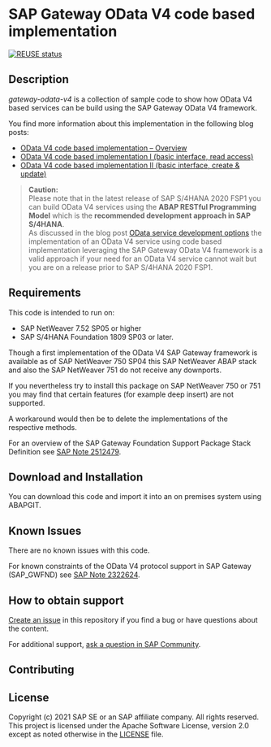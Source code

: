 # SAP Gateway OData V4 code based implementation
[![REUSE status](https://api.reuse.software/badge/github.com/SAP-samples/gateway-odata-v4)](https://api.reuse.software/info/github.com/SAP-samples/gateway-odata-v4)
## Description
*gateway-odata-v4* is a collection of sample code to show how OData V4 based services can be build using the SAP Gateway OData V4 framework.  

You find more information about this implementation in the following blog posts:
- [OData V4 code based implementation – Overview](https://blogs.sap.com/2017/12/12/odata-v4-code-based-implementation-overview/)
- [OData V4 code based implementation I (basic interface, read access)](https://blogs.sap.com/2017/12/12/odata-v4-code-based-implementation-i-basic-interface-read-access/)
- [OData V4 code based implementation II (basic interface, create & update)](https://blogs.sap.com/2017/12/20/odata-v4-code-based-implementation-i-basic-interface-create-update/)

> **Caution:**  
> Please note that in the latest release of SAP S/4HANA 2020 FSP1 you can build OData V4 services using the **ABAP RESTful Programming Model** which is the **recommended development approach in SAP S/4HANA**.  
> As discussed in the blog post [OData service development options](https://blogs.sap.com/2017/12/12/odata-service-development-options/) the implementation of an OData V4 service using code based implementation leveraging the SAP Gateway OData V4 framework is a valid approach if your need for an OData V4 service cannot wait but you are on a release prior to SAP S/4HANA 2020 FSP1.

## Requirements

This code is intended to run on:  

- SAP NetWeaver 7.52 SP05 or higher 
- SAP S/4HANA Foundation 1809 SP03 or later.

Though a first implementation of the OData V4 SAP Gateway framework is available as of SAP NetWeaver 750 SP04 this SAP NetWeaver ABAP stack and also the SAP NetWeaver 751 do not receive any downports.   

If you nevertheless try to install this package on SAP NetWeaver 750 or 751 you may find that certain features (for example deep insert) are not supported.  

A workaround would then be to delete the implementations of the respective methods. 

For an overview of the SAP Gateway Foundation Support Package Stack Definition see [SAP Note 2512479](https://launchpad.support.sap.com/#/notes/2512479).  

## Download and Installation

You can download this code and import it into an on premises system using ABAPGIT.

## Known Issues

There are no known issues with this code.

For known constraints of the OData V4 protocol support in SAP Gateway (SAP_GWFND) see [SAP Note 2322624](https://launchpad.support.sap.com/#/notes/2322624).

## How to obtain support

[Create an issue](https://github.com/SAP-samples/<repository-name>/issues) in this repository if you find a bug or have questions about the content.
 
For additional support, [ask a question in SAP Community](https://answers.sap.com/questions/ask.html).

## Contributing

## License
Copyright (c) 2021 SAP SE or an SAP affiliate company. All rights reserved. This project is licensed under the Apache Software License, version 2.0 except as noted otherwise in the [LICENSE](LICENSES/Apache-2.0.txt) file.

